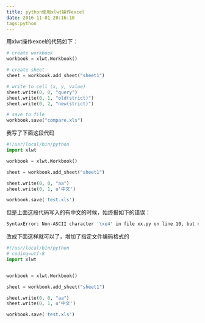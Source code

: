 ```yaml
---
title: python使用xlwt操作excel
date: 2016-11-01 20:16:10
tags:python 
---
```


用xlwt操作excel的代码如下：
```python
# create workbook
workbook = xlwt.Workbook()

# create sheet
sheet = workbook.add_sheet("sheet1") 

# write to cell (x, y, value)
sheet.write(0, 0, "query")
sheet.write(0, 1, "old(strict)")
sheet.write(0, 2, "new(strict)")

# save to file
workbook.save("compare.xls")
```


我写了下面这段代码
```python
#!/usr/local/bin/python
import xlwt

workbook = xlwt.Workbook()

sheet = workbook.add_sheet("sheet1")

sheet.write(0, 0, "aa")
sheet.write(0, 1, u'中文')

workbook.save('test.xls')
```

但是上面这段代码写入的有中文的时候，始终报如下的错误：
```bash
SyntaxError: Non-ASCII character '\xe4' in file xx.py on line 10, but no encoding declared; see http://python.org/dev/peps/pep-0263/ for details
```

改成下面这样就可以了，增加了指定文件编码格式的
```python
#!/usr/local/bin/python
# coding=utf-8
import xlwt


workbook = xlwt.Workbook()

sheet = workbook.add_sheet("sheet1")

sheet.write(0, 0, "aa")
sheet.write(0, 1, u'中文')

workbook.save('test.xls')


```


